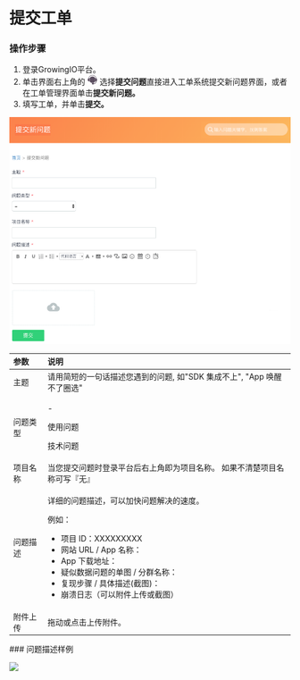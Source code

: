 # 提交工单

### 操作步骤

1. 登录GrowingIO平台。
2. 单击界面右上角的 ![](../../../.gitbook/assets/ke-fu.png) 选择**提交问题**直接进入工单系统提交新问题界面，或者在工单管理界面单击**提交新问题。**
3. 填写工单，并单击**提交。**

![](../../../.gitbook/assets/image%20%28121%29.png)

<table>
  <thead>
    <tr>
      <th style="text-align:left"><b>&#x53C2;&#x6570;</b>
      </th>
      <th style="text-align:left">&#x8BF4;&#x660E;</th>
    </tr>
  </thead>
  <tbody>
    <tr>
      <td style="text-align:left">&#x4E3B;&#x9898;</td>
      <td style="text-align:left">&#x8BF7;&#x7528;&#x7B80;&#x77ED;&#x7684;&#x4E00;&#x53E5;&#x8BDD;&#x63CF;&#x8FF0;&#x60A8;&#x9047;&#x5230;&#x7684;&#x95EE;&#x9898;,
        &#x5982;&quot;SDK &#x96C6;&#x6210;&#x4E0D;&#x4E0A;&quot;, &quot;App &#x5524;&#x9192;&#x4E0D;&#x4E86;&#x5708;&#x9009;&quot;</td>
    </tr>
    <tr>
      <td style="text-align:left">&#x95EE;&#x9898;&#x7C7B;&#x578B;</td>
      <td style="text-align:left">
        <p>-</p>
        <p>&#x4F7F;&#x7528;&#x95EE;&#x9898;</p>
        <p>&#x6280;&#x672F;&#x95EE;&#x9898;</p>
      </td>
    </tr>
    <tr>
      <td style="text-align:left">&#x9879;&#x76EE;&#x540D;&#x79F0;</td>
      <td style="text-align:left">&#x5F53;&#x60A8;&#x63D0;&#x4EA4;&#x95EE;&#x9898;&#x65F6;&#x767B;&#x5F55;&#x5E73;&#x53F0;&#x540E;&#x53F3;&#x4E0A;&#x89D2;&#x5373;&#x4E3A;&#x9879;&#x76EE;&#x540D;&#x79F0;&#x3002;
        &#x5982;&#x679C;&#x4E0D;&#x6E05;&#x695A;&#x9879;&#x76EE;&#x540D;&#x79F0;&#x53EF;&#x5199;&#x300E;&#x65E0;&#x300F;</td>
    </tr>
    <tr>
      <td style="text-align:left">&#x95EE;&#x9898;&#x63CF;&#x8FF0;</td>
      <td style="text-align:left">
        <p>&#x8BE6;&#x7EC6;&#x7684;&#x95EE;&#x9898;&#x63CF;&#x8FF0;&#xFF0C;&#x53EF;&#x4EE5;&#x52A0;&#x5FEB;&#x95EE;&#x9898;&#x89E3;&#x51B3;&#x7684;&#x901F;&#x5EA6;&#x3002;</p>
        <p>&#x4F8B;&#x5982;&#xFF1A;</p>
        <ul>
          <li>&#x9879;&#x76EE; ID&#xFF1A;XXXXXXXXX</li>
          <li>&#x7F51;&#x7AD9; URL / App &#x540D;&#x79F0;&#xFF1A;</li>
          <li>App &#x4E0B;&#x8F7D;&#x5730;&#x5740;&#xFF1A;</li>
          <li>&#x7591;&#x4F3C;&#x6570;&#x636E;&#x95EE;&#x9898;&#x7684;&#x5355;&#x56FE;
            / &#x5206;&#x7FA4;&#x540D;&#x79F0;&#xFF1A;</li>
          <li>&#x590D;&#x73B0;&#x6B65;&#x9AA4; / &#x5177;&#x4F53;&#x63CF;&#x8FF0;(&#x622A;&#x56FE;)&#xFF1A;</li>
          <li>&#x5D29;&#x6E83;&#x65E5;&#x5FD7;&#xFF08;&#x53EF;&#x4EE5;&#x9644;&#x4EF6;&#x4E0A;&#x4F20;&#x6216;&#x622A;&#x56FE;&#xFF09;</li>
        </ul>
      </td>
    </tr>
    <tr>
      <td style="text-align:left">&#x9644;&#x4EF6;&#x4E0A;&#x4F20;</td>
      <td style="text-align:left">&#x62D6;&#x52A8;&#x6216;&#x70B9;&#x51FB;&#x4E0A;&#x4F20;&#x9644;&#x4EF6;&#x3002;</td>
    </tr>
  </tbody>
</table>### 问题描述样例

![](https://docs.growingio.com/.gitbook/assets/-LGNxeGABUADKiTWTaEM-LmsBDO4OyOVHF-1m4UY-LmsC6kA7hgkiEiAhGZM3.png)



